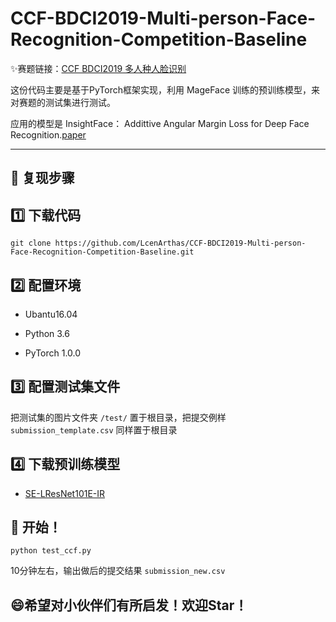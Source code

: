 CCF-BDCI2019-Multi-person-Face-Recognition-Competition-Baseline
===============

:sparkles:赛题链接：[CCF BDCI2019 多人种人脸识别](https://www.datafountain.cn/competitions/348)

这份代码主要是基于PyTorch框架实现，利用 MageFace 训练的预训练模型，来对赛题的测试集进行测试。

应用的模型是 InsightFace： Addittive Angular Margin Loss for Deep Face Recognition.[paper](https://arxiv.org/pdf/1801.07698.pdf)

-----------------------------------

:running: 复现步骤
-----

## :one: 下载代码

```
git clone https://github.com/LcenArthas/CCF-BDCI2019-Multi-person-Face-Recognition-Competition-Baseline.git
```

## :two: 配置环境

 - Ubantu16.04

 - Python 3.6

 - PyTorch 1.0.0

## :three: 配置测试集文件

把测试集的图片文件夹 `/test/` 置于根目录，把提交例样 `submission_template.csv` 同样置于根目录

## :four: 下载预训练模型

- [SE-LResNet101E-IR](https://pan.baidu.com/s/1XHUkFgRvyhmnyf8p101v2Q) 

:clap: 开始！
--------

```
python test_ccf.py
```

10分钟左右，输出做后的提交结果 `submission_new.csv`

:smile:希望对小伙伴们有所启发！欢迎Star！
-------------
